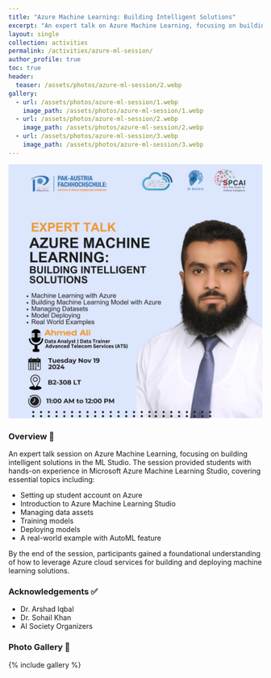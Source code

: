 ```yaml
---
title: "Azure Machine Learning: Building Intelligent Solutions"
excerpt: "An expert talk on Azure Machine Learning, focusing on building and deploying machine learning models."
layout: single
collection: activities
permalink: /activities/azure-ml-session/
author_profile: true
toc: true
header:
  teaser: /assets/photos/azure-ml-session/2.webp
gallery:
  - url: /assets/photos/azure-ml-session/1.webp
    image_path: /assets/photos/azure-ml-session/1.webp
  - url: /assets/photos/azure-ml-session/2.webp
    image_path: /assets/photos/azure-ml-session/2.webp
  - url: /assets/photos/azure-ml-session/3.webp
    image_path: /assets/photos/azure-ml-session/3.webp
---
```


![Azure ML Session Flyer](/assets/photos/azure-ml-session/flyer.jpg)

### Overview 🤖

An expert talk session on Azure Machine Learning, focusing on building intelligent solutions in the ML Studio. The session provided students with hands-on experience in Microsoft Azure Machine Learning Studio, covering essential topics including:

- Setting up student account on Azure
- Introduction to Azure Machine Learning Studio
- Managing data assets
- Training models
- Deploying models
- A real-world example with AutoML feature

By the end of the session, participants gained a foundational understanding of how to leverage Azure cloud services for building and deploying machine learning solutions.

### Acknowledgements ✅
- Dr. Arshad Iqbal
- Dr. Sohail Khan
- AI Society Organizers

### Photo Gallery 📸
{% include gallery %}